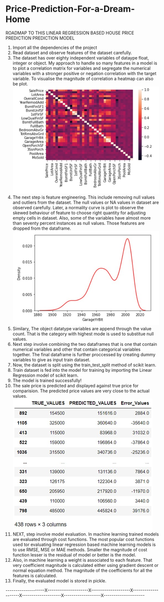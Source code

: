 # Price-Prediction-For-a-Dream-Home


ROADMAP TO THIS LINEAR REGRESSION BASED HOUSE PRICE PREDICTION PREDICTION MODEL

1. Import all the dependencies of the project
2. Read dataset and observe features of the dataset carefully.
3. The dataset has over eighty independent variables of dataype float, integer or object. My approach to handle so many features in a model is to plot a correlation matrix for variables and segregate the numerical variables with a stronger positive or negation correlation with the target variable. To visualise the magnitude of correlation a heatmap can also be plot.                                                                                                                                                                        ![Correlation Plot](HeatMap.jpeg)
4. The next step is feature engineering. This include removing null values and outliers from the dataset. The null values or NA values in dataset are observed carefully. Later, a normality curve is plot to observe the skewed behaviour of feature to choose right quantity for adjusting empty cells in dataset. Also, some of the variables have almost more than seventy percent instances as null values. Those features are dropped from the dataframe.                                                                                            ![](KDEplot.jpeg)
5. Similary, The object datatype variables are append through the value count. That is the category with highest mode is used to substitue null values.
6. Next step involve combining the two dataframes that is one that contain numerical variables and other that contain categorical variables together. The final dataframe is further proccessed by creating dummy variables to give as input train dataset.
7. Now, the dataset is split using the train_test_split method of scikit learn.
8. Train dataset is fed into the model for training by importing the Linear Regression model of scikit learn.
9. The model is trained successfully!
10. The sale price is predicted and displayed against true price for comparision. The predicted price values are very close to the actual values.                                   ![OUTPUT DATAFRMAE](ModelOutput.jpeg)                                
11. NEXT, step involve model evaluation. In machine learning trained models are evaluated through cost functions. The most popular cost functions used tor evaluating linear regression based machine learning models is to use RMSE, MSE or MAE methods. Smaller the magnitude of cost function lesser is the residual of model or better is the model.
12. Also, in machine learning a weight is associated to each feature. That very coefficient magnitude is calculated either using gradient descent or normal equation method. The magnitude of the coefficients for all the features is calculated.
13. Finally, the evaluated model is stored in pickle.            



--------------------X---------------------X--------------------X--------------------X--------------------X-------------------X---------------------
